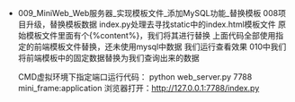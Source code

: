 - 009_MiniWeb_Web服务器_实现模板文件_添加MySQL功能_替换模板
    008项目升级，替换模板数据
    index.py处理去寻找static中的index.html模板文件
    原始模板文件里面有个{%content%}，我们将其进行替换
    上面代码全部使用指定的前端模板文件替换，还未使用mysql中数据
    我们运行查看效果
    010中我们将前端模板中的固定数据替换为我们查询出来的数据
    
    CMD虚拟环境下指定端口运行代码：
    python web_server.py 7788 mini_frame:application
    浏览器打开：http://127.0.0.1:7788/index.py